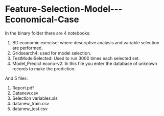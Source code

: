 # Feature-Selection-Model---Economical-Case

In the binary folder there are 4 notebooks:

1. BD economic exercise: where descriptive analysis and variable selection are performed.
2. Gridsearch4: used for model selection.
3. TestModelSelected: Used to run 3000 times each selected set.
4. Model_Predict econo-v2: In this file you enter the database of unknown records to make the prediction.

And 5 files:

1. Report.pdf
2. Datanew.csv
3. Selection variables.xls
4. datanew_train.csv
5. datanew_test.csv
